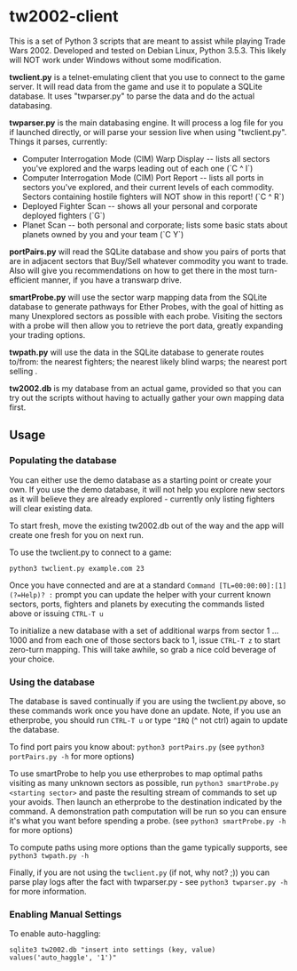# tw2002-client

This is a set of Python 3 scripts that are meant to assist while playing Trade Wars 2002. 
Developed and tested on Debian Linux, Python 3.5.3.  This likely will NOT work under Windows without some modification.

<B>twclient.py</B> is a telnet-emulating client that you use to connect to the game server.  It will read data from the game and use it to populate a SQLite database.  It uses "twparser.py" to parse the data and do the actual databasing.

<B>twparser.py</B> is the main databasing engine.  It will process a log file for you if launched directly, or will parse your session live when using "twclient.py".
Things it parses, currently:
<UL>
<LI>Computer Interrogation Mode (CIM) Warp Display -- lists all sectors you've explored and the warps leading out of each one (`C ^ I`)</LI>
<LI>Computer Interrogation Mode (CIM) Port Report -- lists all ports in sectors you've explored, and their current levels of each commodity.  Sectors containing hostile fighters will NOT show in this report! (`C ^ R`)</LI>
<LI>Deployed Fighter Scan -- shows all your personal and corporate deployed fighters (`G`)</LI>
<LI>Planet Scan -- both personal and corporate; lists some basic stats about planets owned by you and your team (`C Y`)</LI>
</UL>

<B>portPairs.py</B> will read the SQLite database and show you pairs of ports that are in adjacent sectors that Buy/Sell whatever commodity you want to trade.  Also will give you recommendations on how to get there in the most turn-efficient manner, if you have a transwarp drive.

<B>smartProbe.py</B> will use the sector warp mapping data from the SQLite database to generate pathways for Ether Probes, with the goal of hitting as many Unexplored sectors as possible with each probe.  Visiting the sectors with a probe will then allow you to retrieve the port data, greatly expanding your trading options.

<B>twpath.py</B> will use the data in the SQLite database to generate routes to/from: the nearest fighters; the nearest likely blind warps; the nearest port selling <X>.

<B>tw2002.db</B> is my database from an actual game, provided so that you can try out the scripts without having to actually gather your own mapping data first.

## Usage

### Populating the database

You can either use the demo database as a starting point or create your own.  If you use the demo database, it will not help you explore new sectors as it will believe they are already explored - currently only listing fighters will clear existing data.

To start fresh, move the existing tw2002.db out of the way and the app will create one fresh for you on next run.

To use the twclient.py to connect to a game:

    python3 twclient.py example.com 23

Once you have connected and are at a standard `Command [TL=00:00:00]:[1] (?=Help)? :` prompt you can update the helper with your current known sectors, ports, fighters and planets by executing the commands listed above or issuing `CTRL-T u`

To initialize a new database with a set of additional warps from sector 1 ... 1000 and from each one of those sectors back to 1, issue `CTRL-T z` to start zero-turn mapping.  This will take awhile, so grab a nice cold beverage of your choice.

### Using the database

The database is saved continually if you are using the twclient.py above, so these commands work once you have done an update.  Note, if you use an etherprobe, you should run `CTRL-T u` or type `^IRQ` (^ not ctrl) again to update the database.

To find port pairs you know about: `python3 portPairs.py` (see `python3 portPairs.py -h` for more options)

To use smartProbe to help you use etherprobes to map optimal paths visiting as many unknown sectors as possible, run `python3 smartProbe.py <starting sector>` and paste the resulting stream of commands to set up your avoids.  Then launch an etherprobe to the destination indicated by the command.  A demonstration path computation will be run so you can ensure it's what you want before spending a probe.  (see `python3 smartProbe.py -h` for more options)

To compute paths using more options than the game typically supports, see `python3 twpath.py -h`

Finally, if you are not using the `twclient.py` (if not, why not? ;)) you can parse play logs after the fact with twparser.py - see `python3 twparser.py -h` for more information.

### Enabling Manual Settings

To enable auto-haggling:

    sqlite3 tw2002.db "insert into settings (key, value) values('auto_haggle', '1')"

